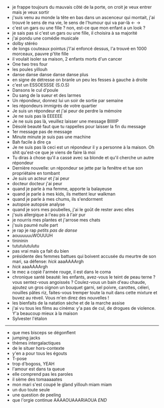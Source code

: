 
- je frappe toujours du mauvais côté de la porte, on croit je veux entrer mais je veux sortir
- j'suis venu au monde la tête en bas dans un ascenceur qui montait, j'ai trouvé le sens de ma vie, le sens de l'humour qui va par-là <- ->
- c'est un gars ou une fille ? non, est-ce que mon enfant a un look ?
- je sais pas si c'est un gars ou une fille, il choisira à sa majorité
- j'ai pondu une comédie musicale
- dolby stéréo
- de longs couteaux pointus j'l'ai enfoncé dessus, l'a trouvé en 1000 morceaux, pauvre p'tite fille
- il voulait isoler sa maison, 2 enfants morts d'un cancer
- One two tres four
- les poules yiIIouh
- danse danse danse danse danse plus
- en signe de détresse on branle un peu les fesses à gauche à droite
- c'est un ESSOESSSE (S.O.S)
- Dansons le cul d'poule
- Du sang de la sueur et des larmes
- Un répondeur, donnez lui un soir de sortie par semaine
- les répondeurs immigrés de votre quartier
- Je suis un répondeur et j'ai peur de perdre la mémoire
- Je ne suis pas là EEEEEE
- Je ne suis pas là, veuillez laisser une message BIIIIIP
- Désolé beauté faut que tu rappelles pour laisser la fin du message
- 1er message pas de message
- Minute minute je suis pas une machine
- Bah facile à dire ça
- Je ne suis pas là ceci est un répondeur il y a personne à la maison. Oh shit qu'est-ce que je viens de faire là moi
- Tu diras à chose qu'il a cassé avec sa blonde et qu'il cherche un autre répondeur
- Dernière nouvelle: un répondeur se jette par la fenêtre et tue son propriétaire en tombant
- Je suis un acteur et j'ai peur
- docteur docteur j'ai peur
- quand je parle à ma femme, apporte la balayeuse
- quand je parle à mes kids, ils mettent leur walkman
- quand je parle à mes chums, ils s'endorment
- autopsie autopsie analyse
- quand je sors mes poubelles, j'ai le goût de rester avec elles
- j'suis allergique à l'eau pis à l'air pur
- je nourris mes plantes et j'arrose mes chats
- j'suis paumé nulle part
- je rap je rap *petits pas de danse*
- aouuuuuuWOUUUH
- tinininin
- tututulutulutu
- pas vrai mais ça fait du bien
- présidente des femmes battues qui boivent accusée du meurtre de son mari, sa défense: *hick* aaaAAAArgh
- *hick* aaaAAAArgh
- le mec a copié l'armée rouge, il est dans le coma
- chronique santé beauté: les enfants, avez-vous le teint de peau terne ? vous sentez-vous angoissés ? Coulez-vous un bain d'eau chaude, ajoutez un gros oignon un bouquet garni, sel poivre, carottes, céleri, nouilles pâtes riz, faites-vous tremper toute la nuit dans cette mixture et buvez au réveil. Vous m'en direz des nouvelles !
- les bienfaits de la natation sèche et de la marche assise
- j'ai vu tous les films au cinéma: y'a pas de cul, de drogues de violence. Y'a beaucoup mieux à la maison
- Sylvester l'étalon
---
- que mes bisceps se dégonflent
- jumping jacks
- thèmes intergalactiques
- de le situer hors-contexte
- y'en a pour tous les égouts
- T-pose
- trop d'bogoss, YEAH
- l'amour est dans ta queue
- elle comprend pas les paroles
- il sème des tomaaaaates
- mon mari s'est coupé le gland yiIIouh miam miam
- un duo toute seule
- une question de peeling
- que l'orgie continue AAAAOUAAARIAOUA *END*

